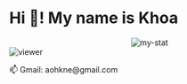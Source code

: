 # Hi 👋! My name is Khoa

 <div align= "center">
   <img src= "https://github-readme-stats.vercel.app/api/top-langs/?username=Aohkne&layout=compact&show_icons=true&theme=tokyonight" alt="my-stat" /> 
 </div>
 
 <div>
   <img src= "https://komarev.com/ghpvc/?username=Aohkne&color=green&style=flat&label=Viewer&abbreviated=true" alt="viewer"/> 
 <div>



<p> 📫 Gmail: aohkne@gmail.com </p>

